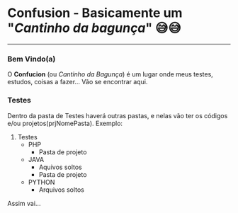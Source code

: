 # Confusion - Basicamente um "__*Cantinho da bagunça*__" 😅😅
---
### Bem Vindo(a)
O **Confucion** (ou _Cantinho da Bagunça_) é um lugar onde meus testes, estudos, coisas a fazer... Vão se encontrar aqui.

### Testes
Dentro da pasta de Testes haverá outras pastas, e nelas vão ter os códigos e/ou projetos(prjNomePasta). Exemplo:

1. Testes
    * PHP
       * Pasta de projeto
    * JAVA
       * Aquivos soltos
       * Pasta de projeto
    * PYTHON
       * Arquivos soltos

Assim vai...

